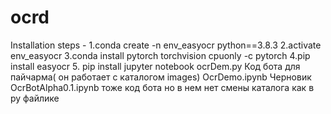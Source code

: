# ocrd
 
Installation steps - 
1.conda create -n env_easyocr python==3.8.3
2.activate env_easyocr
3.conda install pytorch torchvision cpuonly -c pytorch
4.pip install easyocr
5. pip install jupyter notebook
ocrDem.py Код бота для пайчарма( он работает с каталогом images)
OcrDemo.ipynb Черновик
OcrBotAlpha0.1.ipynb тоже код бота но в нем нет смены каталога как в py файлике
